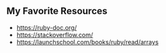 ## My Favorite Resources

- https://ruby-doc.org/
- https://stackoverflow.com/
- https://launchschool.com/books/ruby/read/arrays
